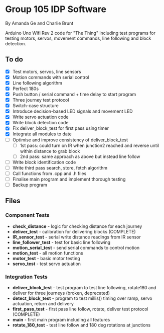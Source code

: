 # Group 105 IDP Software


By Amanda Ge and Charlie Brunt

Arduino Uno Wifi Rev 2 code for "The Thing" including test programs for testing motors, servos, movement commands, line following and block detection.

## To do

- [x] Test motors, servos, line sensors
- [x] Motion commands with serial control
- [x] Line following algorithm
- [x] Perfect 180s
- [x] Push button / serial command + time delay to start program
- [x] Three journey test protocol
- [x] Switch-case structure
- [x] Introduce decision-based LED signals and movement LED
- [x] Write servo actuation code
- [x] Write block detection code
- [x] Fix deliver_block_test for first pass using timer 
- [x] Integrate all modules to date
- [ ] Optimise and improve consistency of deliver_block_test
    - [ ] 1st pass: could turn on IR when junction2 reached and reverse until within distance to grab block
    - [ ] 2nd pass: same approach as above but instead line follow
- [ ] Write block identification code
- [ ] Write third pass search, store, fetch algorithm
- [ ] Call functions from .cpp and .h files
- [ ] Finalise main program and implement thorough testing
- [ ] Backup program
## Files

### Component Tests

- **check_distance** - logic for checking distance for each journey
- **deliver_test** - calibration for delivering blocks (COMPLETE)
- **IR_sensor_test** - serial write distance readings from IR sensor
- **line_follower_test** - test for basic line following
- **motion_serial_test** - send serial commands to control motion
- **motion_test** - all motion functions
- **motor_test** - basic motor testing
- **servo_test** - test servo actuation

### Integration Tests
- **deliver_block_test** - test program to test line following, rotate180 and deliver for three journeys (broken, deprecated)
- **detect_block_test** - program to test millis() timing over ramp, servo actuation, return and delivery
- **first_pass_test** - first pass line follow, rotate, deliver test protocol (COMPLETE)
- **main** - first main program including all features
- **rotate_180_test** - test line follow and 180 deg rotations at junctions 



